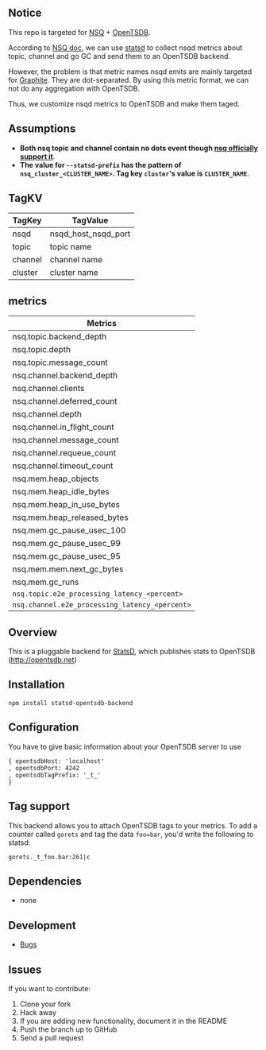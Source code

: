 ## Notice
This repo is targeted for [NSQ](https://github.com/nsqio/nsq) + [OpenTSDB](https://github.com/OpenTSDB/opentsdb).

According to [NSQ doc](http://nsq.io/components/nsqd.html#a-namestatsdstatsd--graphite-integrationa), we can use [statsd](https://github.com/etsy/statsd) to collect nsqd metrics about topic, channel and go GC and send them to an OpenTSDB backend.

However, the problem is that metric names nsqd emits are mainly targeted for [Graphite](https://graphiteapp.org/). They are dot-separated. By using this metric format, we can not do any aggregation with OpenTSDB.

Thus, we customize nsqd metrics to OpenTSDB and make them taged.

## Assumptions
* **Both nsq topic and channel contain no dots event though [nsq officially support it](http://nsq.io/clients/tcp_protocol_spec.html#a-namenotesnotesa)**.
* **The value for `--statsd-prefix` has the pattern of `nsq_cluster_<CLUSTER_NAME>`. Tag key `cluster`'s value is `CLUSTER_NAME`**.

## TagKV
|TagKey|TagValue|
|---|---|
|nsqd| nsqd_host_nsqd_port |
|topic| topic name |
|channel| channel name |
|cluster| cluster name |

## metrics
|Metrics|
|---|
|nsq.topic.backend_depth|
|nsq.topic.depth|
|nsq.topic.message_count|
|nsq.channel.backend_depth|
|nsq.channel.clients|
|nsq.channel.deferred_count|
|nsq.channel.depth|
|nsq.channel.in_flight_count|
|nsq.channel.message_count|
|nsq.channel.requeue_count|
|nsq.channel.timeout_count|
|nsq.mem.heap_objects|
|nsq.mem.heap_idle_bytes|
|nsq.mem.heap_in_use_bytes|
|nsq.mem.heap_released_bytes|
|nsq.mem.gc_pause_usec_100|
|nsq.mem.gc_pause_usec_99|
|nsq.mem.gc_pause_usec_95|
|nsq.mem.mem.next_gc_bytes|
|nsq.mem.gc_runs|
|`nsq.topic.e2e_processing_latency_<percent>`|
|`nsq.channel.e2e_processing_latency_<percent>`|

## Overview
This is a pluggable backend for [StatsD](https://github.com/etsy/statsd), which
publishes stats to OpenTSDB (http://opentsdb.net)

## Installation

    npm install statsd-opentsdb-backend

## Configuration
You have to give basic information about your OpenTSDB server to use
```
{ opentsdbHost: 'localhost'
, opentsdbPort: 4242
, opentsdbTagPrefix: '_t_'
}
```

## Tag support
This backend allows you to attach OpenTSDB tags to your metrics. To add a counter
called `gorets` and tag the data `foo=bar`, you'd write the following to statsd:

    gorets._t_foo.bar:261|c

## Dependencies
- none

## Development
- [Bugs](https://github.com/emurphy/statsd-opentsdb-backend/issues)

## Issues
If you want to contribute:

1. Clone your fork
2. Hack away
3. If you are adding new functionality, document it in the README
4. Push the branch up to GitHub
5. Send a pull request
